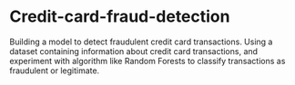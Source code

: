 # Credit-card-fraud-detection
Building a model to detect fraudulent credit card transactions. Using a dataset containing information about credit card transactions, and
experiment with algorithm like Random Forests to classify transactions as fraudulent or legitimate.
